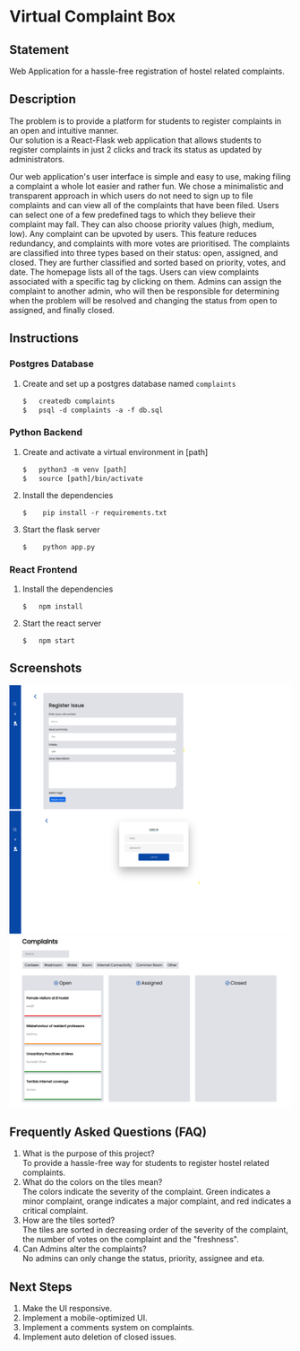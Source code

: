 # Virtual Complaint Box

## Statement

Web Application for a hassle-free registration of hostel related complaints.
## Description

The problem is to provide a platform for students to register complaints in an open and intuitive manner.  
Our solution is a React-Flask web application that allows students to register complaints in just 2 clicks and track its status as updated by administrators.

Our web application's user interface is simple and easy to use, making filing a complaint a whole lot easier and rather fun. We chose a minimalistic and transparent approach in which users do not need to sign up to file complaints and can view all of the complaints that have been filed. Users can select one of a few predefined tags to which they believe their complaint may fall. They can also choose priority values (high, medium, low). Any complaint can be upvoted by users. This feature reduces redundancy, and complaints with more votes are prioritised. The complaints are classified into three types based on their status: open, assigned, and closed. They are further classified and sorted based on priority, votes, and date. The homepage lists all of the tags. Users can view complaints associated with a specific tag by clicking on them. Admins can assign the complaint to another admin, who will then be responsible for determining when the problem will be resolved and changing the status from open to assigned, and finally closed.

## Instructions

### Postgres Database

1. Create and set up a postgres database named `complaints`

    ```console
    $   createdb complaints
    $   psql -d complaints -a -f db.sql

### Python Backend

1. Create and activate a virtual environment in [path]

    ```console
    $   python3 -m venv [path]
    $   source [path]/bin/activate
    ```

2. Install the dependencies

   ```console
   $    pip install -r requirements.txt
   ```

3. Start the flask server

   ```console
   $    python app.py
   ```

### React Frontend

1. Install the dependencies

    ```console
    $   npm install
    ```

2. Start the react server

    ```console
    $   npm start
    ```

## Screenshots

![ss1](screenshots/img1.png)
![ss2](screenshots/img2.png)
![ss3](screenshots/img3.png)

## Frequently Asked Questions (FAQ)

1. What is the purpose of this project?  
   To provide a hassle-free way for students to register hostel related complaints.
2. What do the colors on the tiles mean?  
   The colors indicate the severity of the complaint. Green indicates a minor complaint, orange indicates a major complaint, and red indicates a critical complaint.
3. How are the tiles sorted?  
   The tiles are sorted in decreasing order of the severity of the complaint,  the number of votes on the complaint and the "freshness".
4. Can Admins alter the complaints?  
   No admins can only change the status, priority, assignee and eta.  

## Next Steps

1. Make the UI responsive.
2. Implement a mobile-optimized UI.
3. Implement a comments system on complaints.
4. Implement auto deletion of closed issues.
